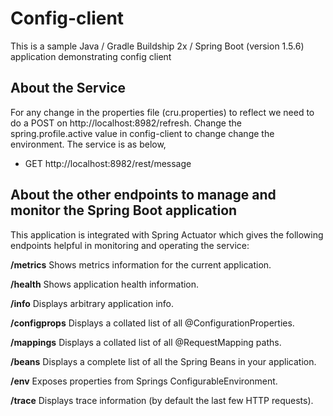# Config-client

This is a sample Java / Gradle Buildship 2x / Spring Boot (version 1.5.6) application demonstrating config client

## About the Service
For any change in the properties file (cru.properties) to reflect we need to do a POST on http://localhost:8982/refresh. Change the spring.profile.active value in config-client to change change the environment.
The service is as below,
* GET http://localhost:8982/rest/message 


## About the other endpoints to manage and monitor the Spring Boot application

This application is integrated with Spring Actuator which gives the following endpoints helpful in monitoring and operating the service:

**/metrics** Shows metrics information for the current application.

**/health** Shows application health information.

**/info** Displays arbitrary application info.

**/configprops** Displays a collated list of all @ConfigurationProperties.

**/mappings** Displays a collated list of all @RequestMapping paths.

**/beans** Displays a complete list of all the Spring Beans in your application.

**/env** Exposes properties from Springs ConfigurableEnvironment.

**/trace** Displays trace information (by default the last few HTTP requests).







